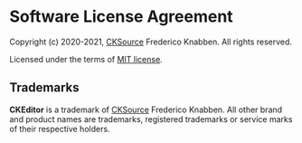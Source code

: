 Software License Agreement
==========================

Copyright (c) 2020-2021, [CKSource](http://cksource.com) Frederico Knabben. All rights reserved.

Licensed under the terms of [MIT license](https://opensource.org/licenses/MIT).

Trademarks
----------

**CKEditor** is a trademark of [CKSource](http://cksource.com) Frederico Knabben. All other brand and product names are trademarks, registered trademarks or service marks of their respective holders.

